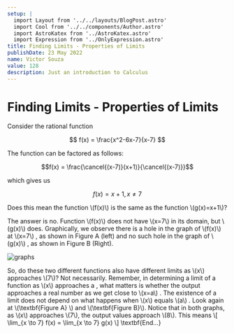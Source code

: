 ```yaml
---
setup: |
  import Layout from '../../layouts/BlogPost.astro'
  import Cool from '../../components/Author.astro'
  import AstroKatex from '../AstroKatex.astro'
  import Expression from '../OnlyExpression.astro'
title: Finding Limits - Properties of Limits
publishDate: 23 May 2022
name: Victor Souza
value: 128
description: Just an introduction to Calculus
---
```


<Cool name={frontmatter.name} href="#" client:load />

# Finding Limits - Properties of Limits


<AstroKatex is:raw>

Consider the rational function

$$ f(x) = \frac{x^2-6x-7}{x-7} $$

The function can be factored as follows:

$$f(x) = \frac{\cancel{(x-7)}(x+1)}{\cancel{(x-7)}}$$

which gives us

$$f(x) = x+1, x \neq 7$$

<p>Does this mean the function  \(f(x)\)  is the same as the function  \(g(x)=x+1\)?</p>

<p>The answer is no. Function \(f(x)\)  does not have  \(x=7\) in its domain, but  \(g(x)\)  does. Graphically, we observe there is a hole in the graph of  \(f(x)\)  at  \(x=7\) , as shown in Figure A (left) and no such hole in the graph of \(g(x)\) , as shown in Figure B (Right).</p>

</AstroKatex>

![graphs](/demo-astro-katex/f-g-functions.png)


<AstroKatex is:raw>
  So, do these two different functions also have different limits as  \(x\)  approaches \(7\)? Not necessarily. Remember, in determining a limit of a function as  \(x\)  approaches  a , what matters is whether the output approaches a real number as we get close to  \(x=a\) . The existence of a limit does not depend on what happens when  \(x\)  equals  \(a\) .
</AstroKatex>

<AstroKatex is:raw>
  Look again at \(\textbf{Figure A} \) and \(\textbf{Figure B}\). Notice that in both graphs, as  \(x\)  approaches \(7\), the output values approach \(8\). This means
  \[
    \lim_{x \to 7} f(x) = \lim_{x \to 7} g(x)
  \]
</AstroKatex>

<Expression is:raw>
 \textbf{End...}
</Expression>